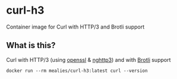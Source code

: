 # curl-h3
Container image for Curl with HTTP/3 and Brotli support

## What is this?
Curl with HTTP/3 (using [openssl](https://github.com/openssl/openssl) & [nghttp3](https://github.com/ngtcp2/nghttp3)) and with [Brotli](https://github.com/google/brotli) support

```
docker run --rm mealies/curl-h3:latest curl --version 
```
